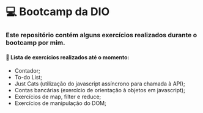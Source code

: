 # :computer: Bootcamp da DIO
### Este repositório contém alguns exercícios realizados durante o bootcamp por mim.

#### :book: Lista de exercícios realizados até o momento:

- Contador;
- To-do List;
- Just Cats (utilização do javascript assíncrono para chamada à API);
- Contas bancárias (exercício de orientação à objetos em javascript);
- Exercícios de map, filter e reduce;
- Exercícios de manipulação do DOM;
